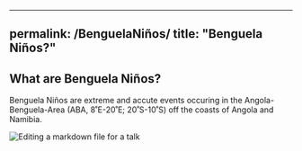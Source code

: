 <style>
  img {
    max-width: 100%; /* Ensure the image doesn't exceed its container's width */
    height: auto;    /* Maintain the image's aspect ratio */
  }
</style>

---
permalink: /BenguelaNiños/
title: "Benguela Niños?"
---


## What are Benguela Niños? 

Benguela Niños are extreme and accute events occuring in the Angola-Benguela-Area (ABA, 8˚E-20˚E; 20˚S-10˚S) off the coasts of Angola and Namibia. 

![Editing a markdown file for a talk](https://github.com/aprig/arthurprigent/blob/master/_pages/figure_aba.png)
